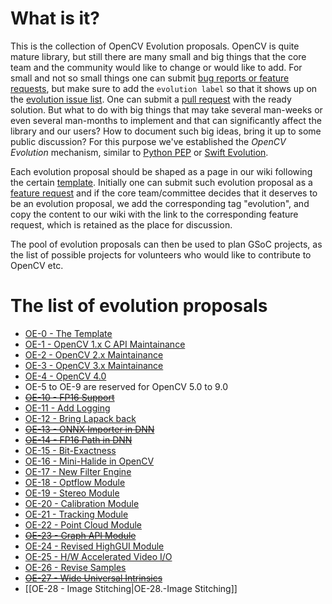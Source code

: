 # What is it?

This is the collection of OpenCV Evolution proposals. OpenCV is quite mature library, but still there are many small and big things that the core team and the community would like to change or would like to add. For small and not so small things one can submit [bug reports or feature requests](https://github.com/opencv/opencv/issues), but make sure to add the `evolution label` so that it shows up on the [evolution issue list](https://github.com/opencv/opencv/labels/evolution). One can submit a [pull request](https://github.com/opencv/opencv/wiki/How_to_contribute) with the ready solution. But what to do with big things that may take several man-weeks or even several man-months to implement and that can significantly affect the library and our users? How to document such big ideas, bring it up to some public discussion? For this purpose we've established the _OpenCV Evolution_ mechanism, similar to [Python PEP](https://www.python.org/dev/peps/) or [Swift Evolution](https://github.com/apple/swift-evolution).

Each evolution proposal should be shaped as a page in our wiki following the certain [template](OpenCV-Evolution-Template). Initially one can submit such evolution proposal as a [feature request](https://github.com/opencv/opencv/issues) and if the core team/committee decides that it deserves to be an evolution proposal, we add the corresponding tag "evolution", and copy the content to our wiki with the link to  the corresponding feature request, which is retained as the place for discussion.

The pool of evolution proposals can then be used to plan GSoC projects, as the list of possible projects for volunteers who would like to contribute to OpenCV etc.

# The list of evolution proposals

* [OE-0 - The Template](OE-0.-Template)
* [OE-1 - OpenCV 1.x C API Maintainance](OE-1.-Old-C-API)
* [OE-2 - OpenCV 2.x Maintainance](OE-2.-OpenCV-2)
* [OE-3 - OpenCV 3.x Maintainance](OE-3.-OpenCV-3)
* [OE-4 - OpenCV 4.0](OE-4.-OpenCV-4)
* OE-5 to OE-9 are reserved for OpenCV 5.0 to 9.0
* ~~[OE-10 - FP16 Support](OE-10.-FP16)~~
* [OE-11 - Add Logging](OE-11.-Logging)
* [OE-12 - Bring Lapack back](OE-12.-Lapack)
* ~~[OE-13 - ONNX Importer in DNN](OE-13.-DNN-ONNX-Importer)~~
* ~~[OE-14 - FP16 Path in DNN](OE-14.-DNN-FP16)~~
* [OE-15 - Bit-Exactness](OE-15.-Bit-Exactness)
* [OE-16 - Mini-Halide in OpenCV](OE-16.-Mini-Halide)
* [OE-17 - New Filter Engine](OE-17.-New-Filter-Engine)
* [OE-18 - Optflow Module](OE-18.-Module-Optflow)
* [OE-19 - Stereo Module](OE-19.-Module-Stereo)
* [OE-20 - Calibration Module](OE-20.-Module-Calibration)
* [OE-21 - Tracking Module](OE-21.-Module-Tracking)
* [OE-22 - Point Cloud Module](OE-22.-Module-Point-Cloud)
* ~~[OE-23 - Graph API Module](OE-23.-Module-GAPI)~~
* [OE-24 - Revised HighGUI Module](OE-24.-Module-HighGUI)
* [OE-25 - H/W Accelerated Video I/O](OE-25.-Fast-VideoIO)
* [OE-26 - Revise Samples](OE-26.-Samples)
* ~~[OE-27 - Wide Universal Intrinsics](OE-27.-Wide-Universal-Intrinsics)~~
* [[OE-28 - Image Stitching|OE-28.-Image Stitching]]